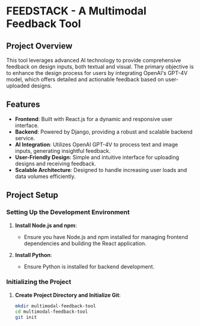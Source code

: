 

# FEEDSTACK - A Multimodal Feedback Tool

## Project Overview

This tool leverages advanced AI technology to provide comprehensive feedback on design inputs, both textual and visual. The primary objective is to enhance the design process for users by integrating OpenAI's GPT-4V model, which offers detailed and actionable feedback based on user-uploaded designs.

## Features

- **Frontend**: Built with React.js for a dynamic and responsive user interface.
- **Backend**: Powered by Django, providing a robust and scalable backend service.
- **AI Integration**: Utilizes OpenAI GPT-4V to process text and image inputs, generating insightful feedback.
- **User-Friendly Design**: Simple and intuitive interface for uploading designs and receiving feedback.
- **Scalable Architecture**: Designed to handle increasing user loads and data volumes efficiently.

## Project Setup

### Setting Up the Development Environment

1. **Install Node.js and npm**:
   - Ensure you have Node.js and npm installed for managing frontend dependencies and building the React application.

2. **Install Python**:
   - Ensure Python is installed for backend development.

### Initializing the Project

1. **Create Project Directory and Initialize Git**:
   ```bash
   mkdir multimodal-feedback-tool
   cd multimodal-feedback-tool
   git init
